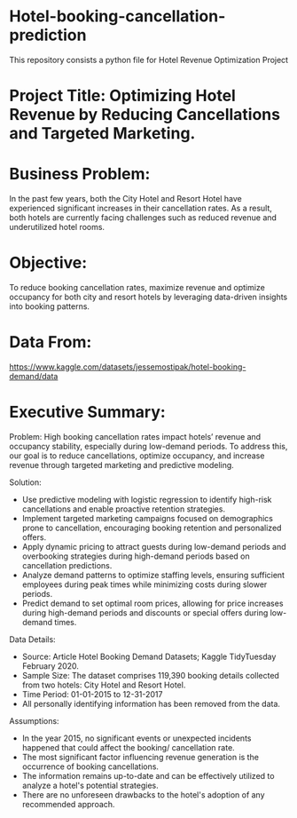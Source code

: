 # Hotel-booking-cancellation-prediction
This repository consists a python file for Hotel Revenue Optimization Project

# Project Title: Optimizing Hotel Revenue by Reducing Cancellations and Targeted Marketing.

# Business Problem: 

In the past few years, both the City Hotel and Resort Hotel have experienced significant increases in their cancellation rates. As a result, both hotels are currently facing challenges such as reduced revenue and underutilized hotel rooms. 

# Objective:

To reduce booking cancellation rates, maximize revenue and optimize occupancy for both city and resort hotels by leveraging data-driven insights into booking patterns.

# Data From: 

https://www.kaggle.com/datasets/jessemostipak/hotel-booking-demand/data

# Executive Summary: 

Problem: High booking cancellation rates impact hotels’ revenue and occupancy stability, especially during low-demand periods. To address this, our goal is to reduce cancellations, optimize occupancy, and increase revenue through targeted marketing and predictive modeling.

Solution: 
- Use predictive modeling with logistic regression to identify high-risk cancellations and enable proactive retention strategies.
- Implement targeted marketing campaigns focused on demographics prone to cancellation, encouraging booking retention and personalized offers.
- Apply dynamic pricing to attract guests during low-demand periods and overbooking strategies during high-demand periods based on cancellation predictions.
- Analyze demand patterns to optimize staffing levels, ensuring sufficient employees during peak times while minimizing costs during slower periods.
- Predict demand to set optimal room prices, allowing for price increases during high-demand periods and discounts or special offers during low-demand times.

Data Details:

- Source: Article Hotel Booking Demand Datasets; Kaggle TidyTuesday February 2020.
- Sample Size: The dataset comprises 119,390 booking details collected from two hotels: City Hotel and Resort Hotel.
- Time Period: 01-01-2015 to 12-31-2017 
- All personally identifying information has been removed from the data.

Assumptions:
-	In the year 2015, no significant events or unexpected incidents happened that could affect the booking/ cancellation rate.
-	The most significant factor influencing revenue generation is the occurrence of booking cancellations.
-	The information remains up-to-date and can be effectively utilized to analyze a hotel's potential strategies.
-	There are no unforeseen drawbacks to the hotel's adoption of any recommended approach.



